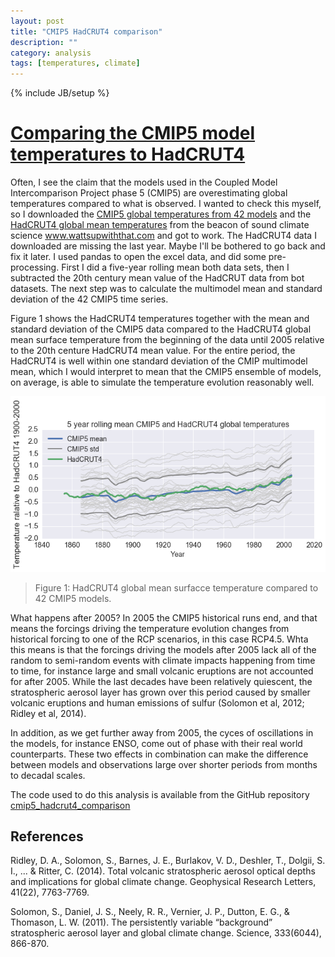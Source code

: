 ```yaml
---
layout: post
title: "CMIP5 HadCRUT4 comparison"
description: ""
category: analysis
tags: [temperatures, climate]
---
```

{% include JB/setup %}

# [Comparing the CMIP5 model temperatures to HadCRUT4](http://hansbrenna.github.io/analysis/2016/04/29/cmip5-hadcrut4-comparison)
Often, I see the claim that the models used in the Coupled Model Intercomparison Project phase 5 (CMIP5) are overestimating global temperatures compared to what is observed. I wanted to check this myself, so I downloaded the [CMIP5 global temperatures from 42 models](https://dl.dropboxusercontent.com/u/96723180/CMIP5%20Models%20Air%20Temp%20One%20Member.xlsx) and the [HadCRUT4 global mean temperatures](https://dl.dropboxusercontent.com/u/96723180/HadCRUT%20Absolute%20Temps.csv) from the beacon of sound climate science <a rel="nofollow" href="http://www.wattsupwiththat.com">www.wattsupwiththat.com</a> and got to work. The HadCRUT4 data I downloaded are missing the last year. Maybe I'll be bothered to go back and fix it later. I used pandas to open the excel data, and did some pre-processing. First I did a five-year rolling mean both data sets, then I subtracted the 20th century mean value of the HadCRUT data from bot datasets. The next step was to calculate the multimodel mean and standard deviation of the 42 CMIP5 time series.

Figure 1 shows the HadCRUT4 temperatures together with the mean and standard deviation of the CMIP5 data compared to the HadCRUT4 global mean surface temperature from the beginning of the data until 2005 relative to the 20th centure HadCRUT4 mean value. For the entire period, the HadCRUT4 is well within one standard deviation of the CMIP multimodel mean, which I would interpret to mean that the CMIP5 ensemble of models, on average, is able to simulate the temperature evolution reasonably well. 

![CMIP5 and HadCRUT4 comparison](https://raw.githubusercontent.com/hansbrenna/cmip4_hadcrut4_comparison/master/hadcrut_cmip_comparison.png)
<br>
>Figure 1: HadCRUT4 global mean surfacce temperature compared to 42 CMIP5 models.

What happens after 2005? In 2005 the CMIP5 historical runs end, and that means the forcings driving the temperature evolution changes from historical forcing to one of the RCP scenarios, in this case RCP4.5. Whta this means is that the forcings driving the models after 2005 lack all of the random to semi-random events with climate impacts happening from time to time, for instance large and small volcanic eruptions are not accounted for after 2005. While the last decades have been relatively quiescent, the stratospheric aerosol layer has grown over this period caused by smaller volcanic eruptions and human emissions of sulfur (Solomon et al, 2012; Ridley et al, 2014).

In addition, as we get further away from 2005, the cyces of oscillations in the models, for instance ENSO, come out of phase with their real world counterparts. These two effects in combination can make the difference between models and observations large over shorter periods from months to decadal scales.

The code used to do this analysis is available from the GitHub repository [cmip5_hadcrut4_comparison](https://github.com/hansbrenna/cmip4_hadcrut4_comparison)

## References
Ridley, D. A., Solomon, S., Barnes, J. E., Burlakov, V. D., Deshler, T., Dolgii, S. I., ... & Ritter, C. (2014). Total volcanic stratospheric aerosol optical depths and implications for global climate change. Geophysical Research Letters, 41(22), 7763-7769.

Solomon, S., Daniel, J. S., Neely, R. R., Vernier, J. P., Dutton, E. G., & Thomason, L. W. (2011). The persistently variable “background” stratospheric aerosol layer and global climate change. Science, 333(6044), 866-870.
